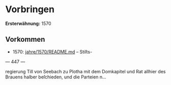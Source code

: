 # Vorbringen

**Ersterwähnung:** 1570

## Vorkommen
- 1570: [jahre/1570/README.md](../jahre/1570/README.md) – Stiſts-


— 447 —

regierung Till von Seebach zu Plotha mit dem Domkapitel
und Rat allhier des Brauens halber beſchieden, und die
Parteien n...
